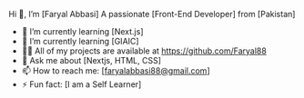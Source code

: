 Hi 👋, I’m [Faryal Abbasi]
A passionate [Front-End Developer] from [Pakistan]

- 🔭 I’m currently learning [Next.js]
- 🌱 I’m currently learning [GIAIC]
- 👨‍💻 All of my projects are available at https://github.com/Faryal88
- 💬 Ask me about [Nextjs, HTML, CSS]
- 📫 How to reach me: [faryalabbasi88@gmail.com]
- ⚡ Fun fact: [I am a Self Learner]





